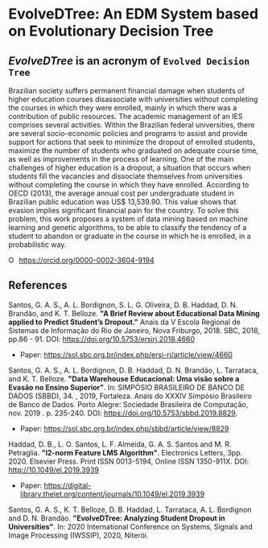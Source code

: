 # EvolveDTree: An EDM System based on Evolutionary Decision Tree

## _EvolveDTree_ is an acronym of `Evolved Decision Tree` #

Brazilian society suffers permanent financial damage when students of higher education courses disassociate with universities without completing the courses in which they were enrolled, mainly in which there was a contribution of public resources. The academic management of an IES comprises several activities. Within the Brazilian federal universities, there are several socio-economic policies and programs to assist and provide support for actions that seek to minimize the dropout of enrolled students, maximize the number of students who graduated on adequate course time, as well as improvements in the process of learning. One of the main challenges of higher education is a dropout, a situation that occurs when students fill the vacancies and dissociate themselves from universities without completing the course in which they have enrolled. According to OECD (2013), the average annual cost per undergraduate student in Brazilian public education was US$ 13,539.90. This value shows that evasion implies significant financial pain for the country. To solve this problem, this work proposes a system of data mining based on machine learning and genetic algorithms, to be able to classify the tendency of a student to abandon or graduate in the course in which he is enrolled, in a probabilistic way.

<div itemscope itemtype="https://schema.org/Person"><a itemprop="sameAs" content="https://orcid.org/0000-0002-3604-9194" href="https://orcid.org/0000-0002-3604-9194" target="orcid.widget" rel="noopener noreferrer" style="vertical-align:top;"><img src="https://orcid.org/sites/default/files/images/orcid_16x16.png" style="width:1em;margin-right:.5em;" alt="ORCID iD icon">https://orcid.org/0000-0002-3604-9194</a></div>

## References ##

Santos, G. A. S., A. L. Bordignon, S. L. G. Oliveira, D. B. Haddad, D. N. Brandão, and K. T. Belloze. **"A Brief Review about Educational Data Mining applied to Predict Student’s Dropout."** Anais da V Escola Regional de Sistemas de Informação do Rio de Janeiro, Nova Friburgo, 2018. SBC, 2018, pp.86 - 91. DOI: https://doi.org/10.5753/ersirj.2018.4660
* Paper: https://sol.sbc.org.br/index.php/ersi-rj/article/view/4660

Santos, G. A. S., A. L. Bordignon, D. B. Haddad, D. N. Brandão, L. Tarrataca, and K. T. Belloze. **"Data Warehouse Educacional: Uma visão sobre a Evasão no Ensino Superior"**. In: SIMPÓSIO BRASILEIRO DE BANCO DE DADOS (SBBD), 34. , 2019, Fortaleza. Anais do XXXIV Simpósio Brasileiro de Banco de Dados. Porto Alegre: Sociedade Brasileira de Computação, nov. 2019 . p. 235-240. DOI: https://doi.org/10.5753/sbbd.2019.8829.
* Paper: https://sol.sbc.org.br/index.php/sbbd/article/view/8829

Haddad, D. B., L. O. Santos, L. F. Almeida, G. A. S. Santos and M. R. Petraglia. **"l2-norm Feature LMS Algorithm"**. Electronics Letters, 3pp. 2020. Elsevier Press. Print ISSN 0013-5194, Online ISSN 1350-911X. DOI: http://10.1049/el.2019.3939
* Paper: https://digital-library.theiet.org/content/journals/10.1049/el.2019.3939

Santos, G. A. S., K. T. Belloze, D. B. Haddad, L. Tarrataca, A. L. Bordignon and D. N. Brandão. **"EvolveDTree: Analyzing Student Dropout in Universities"**. In: 2020 International Conference on Systems, Signals and Image Processing (IWSSIP), 2020, Niterói.
